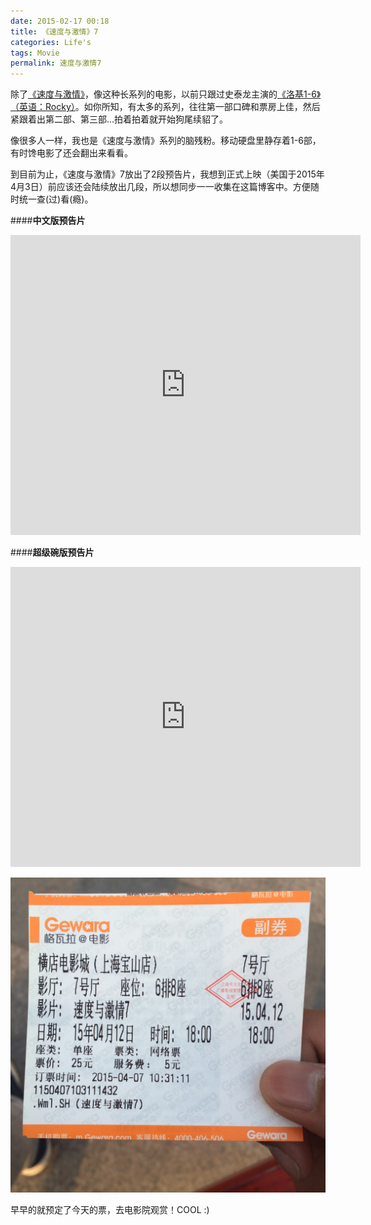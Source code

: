 ```yaml
---
date: 2015-02-17 00:18
title: 《速度与激情》7
categories: Life's
tags: Movie
permalink: 速度与激情7
---
```


除了[《速度与激情》](http://www.wikiwand.com/zh-cn/%E7%8E%A9%E5%91%BD%E9%97%9C%E9%A0%AD7)，像这种长系列的电影，以前只跟过史泰龙主演的[《洛基1-6》（英语：Rocky）](http://www.wikiwand.com/zh-cn/洛奇)。如你所知，有太多的系列，往往第一部口碑和票房上佳，然后紧跟着出第二部、第三部...拍着拍着就开始狗尾续貂了。 

像很多人一样，我也是《速度与激情》系列的脑残粉。移动硬盘里静存着1-6部，有时馋电影了还会翻出来看看。 

到目前为止，《速度与激情》7放出了2段预告片，我想到正式上映（美国于2015年4月3日）前应该还会陆续放出几段，所以想同步一一收集在这篇博客中。方便随时统一查(过)看(瘾)。 

####**中文版预告片**
<iframe src="http://www.tudou.com/programs/view/html5embed.action?type=3&code=FufV-eKDWg8&lcode=1qGtdZk53EA&resourceId=115028967_06_05_99" allowtransparency="true" allowfullscreen="true" scrolling="no" border="0" frameborder="0" style="width:560px;height:480px;"></iframe> 

####**超级碗版预告片**
<iframe src="http://www.tudou.com/programs/view/html5embed.action?type=0&code=idlBbwrN3uA&lcode=&resourceId=115028967_06_05_99" allowtransparency="true" allowfullscreen="true" scrolling="no" border="0" frameborder="0" style="width:560px;height:480px;"></iframe> 

![速度与激情7电影票](/image/速度与激情7电影票.jpg)

早早的就预定了今天的票，去电影院观赏！COOL :)
